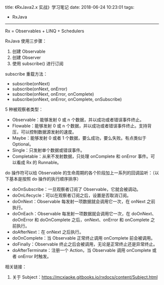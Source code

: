 title: 《RxJava2.x 实战》学习笔记
date: 2018-06-24 10:23:01
tags:
- RxJava
---

Rx = Observables + LINQ + Schedulers

RxJava 使用三步骤：
1. 创建 Observable
2. 创建 Observer
3. 使用 subscribe() 进行订阅

subscribe 重载方法：
- subscribe(onNext)
- subscribe(onNext, onError)
- subscribe(onNext, onError, onComplete)
- subscribe(onNext, onError, onComplete, onSubscribe)

5 种被观察者类型： 
- Observable：能够发射 0 或 n 个数据，并以成功或者错误事件终止。
- Flowable：能够发射 0 或 n 个数据，并以成功或者错误事件终止。支持背压，可以控制数据源发射的速度。
- Maybe：能够发射 0 或者 1 个数据，要么成功，要么失败。有点类似于 Optional。
- Single：只发射单个数据或错误事件。
- Completable：从来不发射数据，只处理 onComplete 和 onError 事件。可以看成 Rx 的 Runnable。

do 操作符可以给 Observable 的生命周期的各个阶段加上一系列的回调监听：（以下基本是按照 do 操作的执行顺序排序）
- doOnSubscribe：一旦观察者订阅了 Observable，它就会被调动。
- doOnLifecycle：可以在观察者订阅之后，设置是否取消订阅。
- doOnNext：Observable 每发射一项数据就会调用它一次，在 onNext 之前执行。
- doOnEach：Observable 每发射一项数据就会调用它一次，在 doOnNext、doOnError 和 doOnComplete 之后，onNext、onError 和 onComplete 之前执行。
- doAfterNext：在 onNext 之后执行。
- doOnComplete：当 Observable 正常终止调用 onComplete 前会被调用。
- doFinally：Observable 终止之后会被调用，无论是正常终止还是异常终止。
- doAfterTerminate：注册一个 Action，当 Observable 调用 onComplete 或者 onError 时触发。

相关链接：
1. 关于 Subject：https://mcxiaoke.gitbooks.io/rxdocs/content/Subject.html



